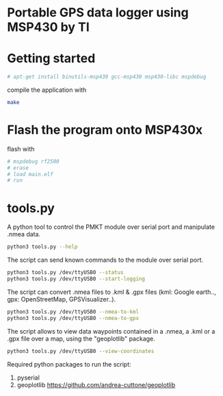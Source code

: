 # Portable GPS data logger using MSP430 by TI

# Getting started

```bash
# apt-get install binutils-msp430 gcc-msp430 msp430-libc mspdebug
```

compile the application with

```bash
make
```

# Flash the program onto MSP430x

flash with
```bash
# mspdebug rf2500
# erase
# load main.elf
# run
```

# tools.py

A python tool to control the PMKT module over
serial port and manipulate .nmea data.

```bash
python3 tools.py --help
```

The script can send known commands to the module
over serial port.

```bash
python3 tools.py /dev/ttyUSB0 --status
python3 tools.py /dev/ttyUSB0 --start-logging
```

The script can convert .nmea files to .kml & .gpx
files (kml: Google earth.., gpx: OpenStreetMap, GPSVisualizer..).

```bash
python3 tools.py /dev/ttyUSB0 --nmea-to-kml
python3 tools.py /dev/ttyUSB0 --nmea-to-gpx
```

The script allows to view data waypoints contained
in a .nmea, a .kml or a .gpx file over a map, using
the "geoplotlib" package.

```bash
python3 tools.py /dev/ttyUSB0 --view-coordinates
```

Required python packages to run the script:

1. pyserial
2. geoplotlib <https://github.com/andrea-cuttone/geoplotlib>
